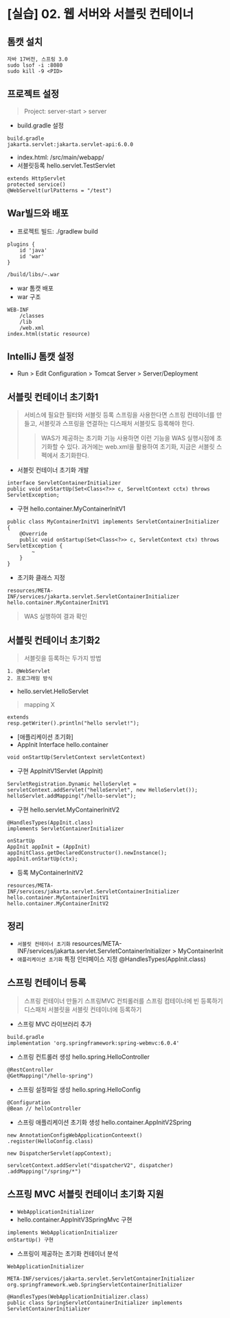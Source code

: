 # [실습] 02. 웹 서버와 서블릿 컨테이너
## 톰캣 설치
```
자바 17버전, 스프링 3.0 
sudo lsof -i :8080
sudo kill -9 <PID>
```

## 프로젝트 설정
> Project: server-start > server
- build.gradle 설정
```
build.gradle 
jakarta.servlet:jakarta.servlet-api:6.0.0
```
- index.html: /src/main/webapp/
- 서블릿등록 hello.servlet.TestServlet 
```
extends HttpServlet
protected service()
@WebServelt(urlPatterns = "/test")
```

## War빌드와 배포
- 프로젝트 빌드: ./gradlew build
```
plugins {
    id 'java'
    id 'war'
}

/build/libs/~.war
```
- war 톰캣 배포
- war 구조
```
WEB-INF
    /classes
    /lib
    /web.xml
index.html(static resource)
```

## IntelliJ 톰캣 설정
- Run > Edit Configuration > Tomcat Server > Server/Deployment

## 서블릿 컨테이너 초기화1
> 서비스에 필요한 필터와 서블릿 등록
> 스프링을 사용한다면 스프링 컨테이너를 만들고, 서블릿과 스프링을 연결하는 디스패처 서블릿도 등록해야 한다.
>> WAS가 제공하는 초기화 기능 사용하면 이런 기능을 WAS 실행시점에 초기화할 수 있다.
>> 과거에는 web.xml을 활용하여 초기화, 지금은 서블릿 스펙에서 초기화한다.

- 서블릿 컨테이너 초기화 개발
```
interface ServletContainerInitializer
public void onStartUp(Set<Class<?>> c, ServeltContext cctx) throws ServletException;
```

- 구현 hello.container.MyContainerInitV1
```
public class MyContainerInitV1 implements ServletContainerInitializer {
    @Override
    public void onStartup(Set<Class<?>> c, ServletContext ctx) throws ServletException {
        ~
    }
}
```

- 초기화 클래스 지정
```
resources/META-INF/services/jakarta.servlet.ServletContainerInitializer
hello.container.MyContainerInitV1
```
> WAS 실행하여 결과 확인

## 서블릿 컨테이너 초기화2
> 서블릿을 등록하는 두가지 방법
```
1. @WebServlet
2. 프로그래밍 방식
```
- hello.servlet.HelloServlet
> mapping X
```
extends 
resp.getWriter().println("hello servlet!");
```

- [애플리케이션 초기화]
- AppInit Interface hello.container
```
void onStartUp(ServletContext servletContext)
```
- 구현 AppInitV1Servlet (AppInit)
```
ServletRegistration.Dynamic helloServlet = servletContext.addServlet("helloServlet", new HelloServlet());
helloServlet.addMapping("/hello-servlet");
```

- 구현 hello.servlet.MyContainerInitV2 
```
@HandlesTypes(AppInit.class)
implements ServletContainerInitializer

onStartUp
AppInit appInit = (AppInit) appInitClass.getDeclaredConstructor().newInstance();
appInit.onStartUp(ctx);
```

- 등록 MyContainerInitV2 
```
resources/META-INF/services/jakarta.servlet.ServletContainerInitializer
hello.container.MyContainerInitV1
hello.container.MyContainerInitV2
```

## 정리 
- `서블릿 컨테이너 초기화` resources/META-INF/services/jakarta.servlet.ServletContainerInitializer > MyContainerInit
- `애플리케이션 초기화` 특정 인터페이스 지정 @HandlesTypes(AppInit.class)


## 스프링 컨테이너 등록
> 스프링 컨테이너 만들기
> 스프링MVC 컨틔롤러를 스프링 컴테이너에 빈 등록하기
> 디스패처 서블릿을 서블릿 컨테이너에 등록하기

- 스프링 MVC 라이브러리 추가
```
build.gradle
implementation 'org.springframework:spring-webmvc:6.0.4'
```

- 스프링 컨트롤러 생성 hello.spring.HelloController
```
@RestController
@GetMapping("/hello-spring")
```

- 스프링 설정파일 생성 hello.spring.HelloConfig
```
@Configuration
@Bean // helloController
```

- 스프링 애플리케이션 초기화 생성 hello.container.AppInitV2Spring
```
new AnnotationConfigWebApplicationConteext()
.register(HelloConfig.class)

new DispatcherServlet(appContext);

servlcetContext.addServlet("dispatcherV2", dispatcher)
.addMapping("/spring/*")

```

## 스프링 MVC 서블릿 컨테이너 초기화 지원
- `WebApplicationInitializer`
- hello.container.AppInitV3SpringMvc 구현
```
implements WebApplicationInitializer
onStartUp() 구현
```
- 스프링이 제공하는 초기화 컨테이너 분석
```
WebApplicationInitializer

META-INF/services/jakarta.servlet.ServletContainerInitializer
org.springframework.web.SpringServletContainerInitializer

@HandlesTypes(WebApplicationInitializer.class)
public class SpringServletContainerInitializer implements ServletContainerInitializer
```